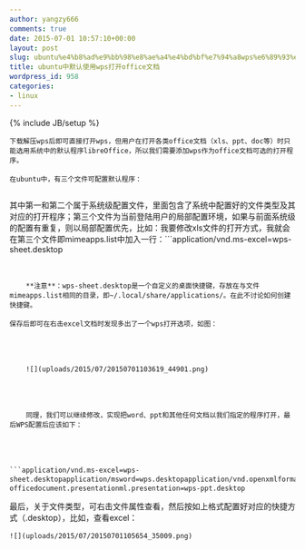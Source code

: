 ```yaml
---
author: yangzy666
comments: true
date: 2015-07-01 10:57:10+00:00
layout: post
slug: ubuntu%e4%b8%ad%e9%bb%98%e8%ae%a4%e4%bd%bf%e7%94%a8wps%e6%89%93%e5%bc%80office%e6%96%87%e6%a1%a3
title: ubuntu中默认使用wps打开office文档
wordpress_id: 958
categories:
- linux
---
```

{% include JB/setup %}

	下载解压wps后即可直接打开wps，但用户在打开各类office文档（xls、ppt、doc等）时只能选用系统中的默认程序libreOffice，所以我们需要添加wps作为office文档可选的打开程序。

	在ubuntu中，有三个文件可配置默认程序：

```1./etc/gnome/defaults.list2./usr/share/applications/defaults.list3.~/.local/share/applications/mimeapps.list
```
其中第一和第二个属于系统级配置文件，里面包含了系统中配置好的文件类型及其对应的打开程序；第三个文件为当前登陆用户的局部配置环境，如果与前面系统级的配置有重复，则以局部配置优先，比如：我要修改xls文件的打开方式，我就会在第三个文件即mimeapps.list中加入一行：```application/vnd.ms-excel=wps-sheet.desktop
```


	**注意**：wps-sheet.desktop是一个自定义的桌面快捷键，存放在与文件mimeapps.list相同的目录，即~/.local/share/applications/。在此不讨论如何创建快捷键。

保存后即可在右击excel文档时发现多出了一个wps打开选项，如图：

	  


	![](uploads/2015/07/20150701103619_44901.png)

	  


	同理，我们可以继续修改，实现把word、ppt和其他任何文档以我们指定的程序打开，最后WPS配置后应该如下：

	  


```application/vnd.ms-excel=wps-sheet.desktopapplication/msword=wps.desktopapplication/vnd.openxmlformats-officedocument.presentationml.presentation=wps-ppt.desktop
```
最后，关于文件类型，可右击文件属性查看，然后按如上格式配置好对应的快捷方式（.desktop），比如，查看excel：

	  


	![](uploads/2015/07/20150701105654_35009.png)

	  

